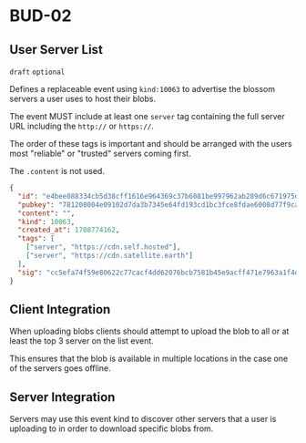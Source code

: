BUD-02
======

User Server List
-------------------------

`draft` `optional`

Defines a replaceable event using `kind:10063` to advertise the blossom servers a user uses to host their blobs.

The event MUST include at least one `server` tag containing the full server URL including the `http://` or `https://`.

The order of these tags is important and should be arranged with the users most "reliable" or "trusted" servers coming first.

The `.content` is not used.

```json
{
  "id": "e4bee088334cb5d38cff1616e964369c37b6081be997962ab289d6c671975d71",
  "pubkey": "781208004e09102d7da3b7345e64fd193cd1bc3fce8fdae6008d77f9cabcd036",
  "content": "",
  "kind": 10063,
  "created_at": 1708774162,
  "tags": [
    ["server", "https://cdn.self.hosted"],
    ["server", "https://cdn.satellite.earth"]
  ],
  "sig": "cc5efa74f59e80622c77cacf4dd62076bcb7581b45e9acff471e7963a1f4d8b3406adab5ee1ac9673487480e57d20e523428e60ffcc7e7a904ac882cfccfc653"
}
```

## Client Integration

When uploading blobs clients should attempt to upload the blob to all or at least the top 3 server on the list event.

This ensures that the blob is available in multiple locations in the case one of the servers goes offline.

## Server Integration

Servers may use this event kind to discover other servers that a user is uploading to in order to download specific blobs from.
